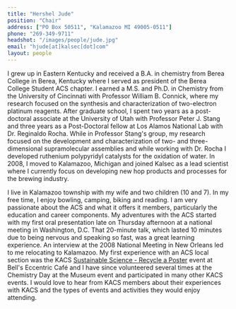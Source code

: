 ```yaml
---
title: "Hershel Jude"
position: "Chair"
address: ["PO Box 50511", "Kalamazoo MI 49005-0511"]
phone: "269-349-9711"
headshot: "/images/people/jude.jpg"
email: "hjude[at]kalsec[dot]com"
layout: people
---
```


<p>
  I grew up in Eastern Kentucky and received a B.A. in chemistry from
  Berea College in Berea, Kentucky where I served as president of the
  Berea College Student ACS chapter. I earned a M.S. and Ph.D. in
  Chemistry from the University of Cincinnati with Professor William
  B. Connick, where my research focused on the synthesis and
  characterization of two-electron platinum reagents. After graduate
  school, I spent two years as a post-doctoral associate at the
  University of Utah with Professor Peter J. Stang and three years as
  a Post-Doctoral fellow at Los Alamos National Lab with Dr. Reginaldo
  Rocha. While in Professor Stang's group, my research focused on the
  development and characterization of two- and three-dimensional
  supramolecular assemblies and while working with Dr. Rocha I
  developed ruthenium polypyridyl catalysts for the oxidation of
  water. In 2008, I moved to Kalamazoo, Michigan and joined Kalsec as
  a lead scientist where I currently focus on developing new hop
  products and processes for the brewing industry.
</p>
<p>
  I live in Kalamazoo township with my wife and two children (10 and
  7). In my free time, I enjoy bowling, camping, biking and reading. I
  am very passionate about the ACS and what it offers it members,
  particularly the education and career components. My adventures with
  the ACS started with my first oral presentation late on Thursday
  afternoon at a national meeting in Washington, D.C. That 20-minute
  talk, which lasted 10 minutes due to being nervous and speaking so
  fast, was a great learning experience. An interview at the 2008
  National Meeting in New Orleans led to me relocating to
  Kalamazoo. My first experience with an ACS local section was the
  KACS <a href="/event/2018/11/13/sutainable-science.html">Sustainable
  Science - Recycle a Poster</a> event at Bell's Eccentric Café and I
  have since volunteered several times at the Chemistry Day at the
  Museum event and participated in many other KACS events. I would
  love to hear from KACS members about their experiences with KACS and
  the types of events and activities they would enjoy attending.
</p>
